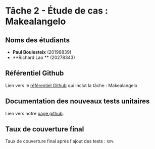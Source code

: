 # Tâche 2 - Étude de cas : Makealangelo

## Noms des étudiants
- **Paul Boulesteix** (20198839)
- **Richard Lao ** (20278343)

## Référentiel Github
Lien vers le [référentiel Github](https://github.com/umontreal-diro/Makelangelo-software) qui inclut la tâche : Makealangelo

## Documentation des nouveaux tests unitaires
Lien vers notre [page github](https://github.com/kopelthep/3913-tache-2-Makelangelo-software).

## Taux de couverture final
Taux de couverture final après l'ajout des tests : `XX%`
